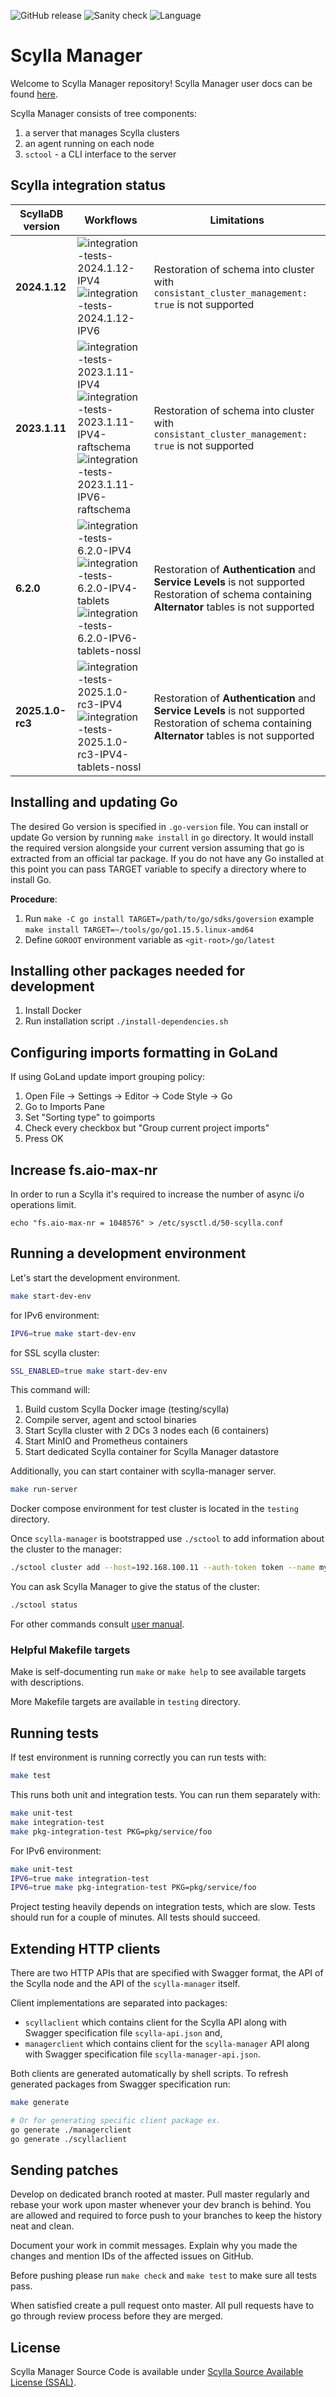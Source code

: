 ![GitHub release](https://img.shields.io/github/tag/scylladb/scylla-manager.svg?label=release)
![Sanity check](https://github.com/scylladb/scylla-manager/actions/workflows/sanity-checks.yml/badge.svg?branch=master)
![Language](https://img.shields.io/badge/Language-Go-blue.svg)

# Scylla Manager

Welcome to Scylla Manager repository!
Scylla Manager user docs can be found [here](https://manager.docs.scylladb.com/stable/).

Scylla Manager consists of tree components:

1. a server that manages Scylla clusters
2. an agent running on each node
3. `sctool` - a CLI interface to the server

## Scylla integration status

| ScyllaDB version | Workflows                                                                                                                                 | Limitations                                                                                                                                           |
|------------------|-------------------------------------------------------------------------------------------------------------------------------------------|-------------------------------------------------------------------------------------------------------------------------------------------------------|
| **2024.1.12**    | ![integration-tests-2024.1.12-IPV4]<br/>![integration-tests-2024.1.12-IPV6]                                                               | Restoration of schema into cluster with `consistant_cluster_management: true` is not supported                                                        |
| **2023.1.11**    | ![integration-tests-2023.1.11-IPV4]<br/>![integration-tests-2023.1.11-IPV4-raftschema]<br/>![integration-tests-2023.1.11-IPV6-raftschema] | Restoration of schema into cluster with `consistant_cluster_management: true` is not supported                                                        |
| **6.2.0**        | ![integration-tests-6.2.0-IPV4]<br/>![integration-tests-6.2.0-IPV4-tablets]<br/>![integration-tests-6.2.0-IPV6-tablets-nossl]             | Restoration of **Authentication** and **Service Levels** is not supported<br/>Restoration of schema containing **Alternator** tables is not supported |
| **2025.1.0-rc3** | ![integration-tests-2025.1.0-rc3-IPV4]<br/>![integration-tests-2025.1.0-rc3-IPV4-tablets-nossl]                                           | Restoration of **Authentication** and **Service Levels** is not supported<br/>Restoration of schema containing **Alternator** tables is not supported |

[integration-tests-2024.1.12-IPV4]: https://github.com/scylladb/scylla-manager/actions/workflows/integration-tests-2024.1.12-IPV4.yaml/badge.svg?branch=master
[integration-tests-2024.1.12-IPV6]: https://github.com/scylladb/scylla-manager/actions/workflows/integration-tests-2024.1.12-IPV6.yaml/badge.svg?branch=master
[integration-tests-2023.1.11-IPV4]: https://github.com/scylladb/scylla-manager/actions/workflows/integration-tests-2023.1.11-IPV4.yaml/badge.svg?branch=master
[integration-tests-2023.1.11-IPV4-raftschema]: https://github.com/scylladb/scylla-manager/actions/workflows/integration-tests-2023.1.11-IPV4-raftschema.yaml/badge.svg?branch=master
[integration-tests-2023.1.11-IPV6-raftschema]: https://github.com/scylladb/scylla-manager/actions/workflows/integration-tests-2023.1.11-IPV6-raftschema.yaml/badge.svg?branch=master
[integration-tests-6.2.0-IPV4]: https://github.com/scylladb/scylla-manager/actions/workflows/integration-tests-6.2.0-IPV4.yaml/badge.svg?branch=master
[integration-tests-6.2.0-IPV4-tablets]: https://github.com/scylladb/scylla-manager/actions/workflows/integration-tests-6.2.0-IPV4-tablets.yaml/badge.svg?branch=master
[integration-tests-6.2.0-IPV6-tablets-nossl]: https://github.com/scylladb/scylla-manager/actions/workflows/integration-tests-6.2.0-IPV6-tablets-nossl.yaml/badge.svg?branch=master
[integration-tests-2025.1.0-rc3-IPV4]: https://github.com/scylladb/scylla-manager/actions/workflows/integration-tests-2025.1.0-rc3-IPV4.yaml/badge.svg?branch=master
[integration-tests-2025.1.0-rc3-IPV4-tablets-nossl]: https://github.com/scylladb/scylla-manager/actions/workflows/integration-tests-2025.1.0-rc3-IPV4-tablets-nossl.yaml/badge.svg?branch=master

## Installing and updating Go

The desired Go version is specified in `.go-version` file.
You can install or update Go version by running `make install` in `go` directory.
It would install the required version alongside your current version assuming that go is extracted from an official tar package.
If you do not have any Go installed at this point you can pass TARGET variable to specify a directory where to install Go. 

**Procedure**:

1. Run `make -C go install TARGET=/path/to/go/sdks/goversion` example `make install TARGET=~/tools/go/go1.15.5.linux-amd64`
2. Define `GOROOT` environment variable as `<git-root>/go/latest`

## Installing other packages needed for development

1. Install Docker
2. Run installation script `./install-dependencies.sh`

## Configuring imports formatting in GoLand

If using GoLand update import grouping policy:

1. Open File -> Settings -> Editor -> Code Style -> Go
2. Go to Imports Pane
3. Set "Sorting type" to goimports
4. Check every checkbox but "Group current project imports"
5. Press OK

## Increase fs.aio-max-nr

In order to run a Scylla it's required to increase the number of async i/o operations limit. 

```
echo "fs.aio-max-nr = 1048576" > /etc/sysctl.d/50-scylla.conf
```

## Running a development environment

Let's start the development environment.

```bash
make start-dev-env
```

for IPv6 environment:
```bash
IPV6=true make start-dev-env
```

for SSL scylla cluster:
```bash
SSL_ENABLED=true make start-dev-env
```

This command will:
1. Build custom Scylla Docker image (testing/scylla)
2. Compile server, agent and sctool binaries
3. Start Scylla cluster with 2 DCs 3 nodes each (6 containers)
4. Start MinIO and Prometheus containers
5. Start dedicated Scylla container for Scylla Manager datastore

Additionally, you can start container with scylla-manager server.
```bash
make run-server
```

Docker compose environment for test cluster is located in the `testing` directory.

Once `scylla-manager` is bootstrapped use `./sctool` to add information about the cluster to the manager:

```bash
./sctool cluster add --host=192.168.100.11 --auth-token token --name my-cluster 
```

You can ask Scylla Manager to give the status of the cluster:

```bash
./sctool status
```

For other commands consult [user manual](https://docs.scylladb.com/operating-scylla/manager/).

### Helpful Makefile targets

Make is self-documenting run `make` or `make help` to see available targets with descriptions.

More Makefile targets are available in `testing` directory.

## Running tests

If test environment is running correctly you can run tests with:

```bash
make test
```

This runs both unit and integration tests. You can run them separately with:

```bash
make unit-test
make integration-test
make pkg-integration-test PKG=pkg/service/foo
```

For IPv6 environment:
```bash
make unit-test
IPV6=true make integration-test
IPV6=true make pkg-integration-test PKG=pkg/service/foo
```

Project testing heavily depends on integration tests, which are slow.
Tests should run for a couple of minutes.
All tests should succeed.

## Extending HTTP clients

There are two HTTP APIs that are specified with Swagger format, the API of the Scylla node and the API of the `scylla-manager` itself.

Client implementations are separated into packages:

- `scyllaclient` which contains client for the Scylla API along with Swagger specification file `scylla-api.json` and,
- `managerclient` which contains client for the `scylla-manager` API along with Swagger specification file `scylla-manager-api.json`.

Both clients are generated automatically by shell scripts.
To refresh generated packages from Swagger specification run:

```bash
make generate

# Or for generating specific client package ex.
go generate ./managerclient
go generate ./scyllaclient
```

## Sending patches

Develop on dedicated branch rooted at master.
Pull master regularly and rebase your work upon master whenever your dev branch is behind.
You are allowed and required to force push to your branches to keep the history neat and clean.

Document your work in commit messages.
Explain why you made the changes and mention IDs of the affected issues on GitHub.

Before pushing please run `make check` and `make test` to make sure all tests pass.

When satisfied create a pull request onto master.
All pull requests have to go through review process before they are merged.

## License

Scylla Manager Source Code is available under [Scylla Source Available License (SSAL)](https://www.scylladb.com/scylla-source-available-license/).
